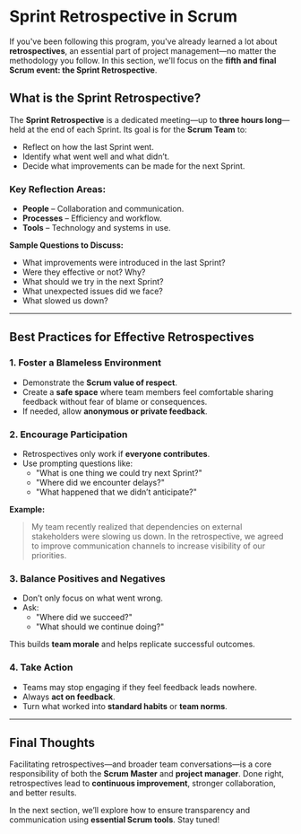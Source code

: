 
# Sprint Retrospective in Scrum

If you've been following this program, you've already learned a lot about **retrospectives**, an essential part of project management—no matter the methodology you follow. In this section, we'll focus on the **fifth and final Scrum event: the Sprint Retrospective**.

## What is the Sprint Retrospective?

The **Sprint Retrospective** is a dedicated meeting—up to **three hours long**—held at the end of each Sprint. Its goal is for the **Scrum Team** to:

- Reflect on how the last Sprint went.
- Identify what went well and what didn’t.
- Decide what improvements can be made for the next Sprint.

### Key Reflection Areas:

- **People** – Collaboration and communication.
- **Processes** – Efficiency and workflow.
- **Tools** – Technology and systems in use.

**Sample Questions to Discuss:**
- What improvements were introduced in the last Sprint?
- Were they effective or not? Why?
- What should we try in the next Sprint?
- What unexpected issues did we face?
- What slowed us down?

---

## Best Practices for Effective Retrospectives

### 1. Foster a Blameless Environment
- Demonstrate the **Scrum value of respect**.
- Create a **safe space** where team members feel comfortable sharing feedback without fear of blame or consequences.
- If needed, allow **anonymous or private feedback**.

### 2. Encourage Participation
- Retrospectives only work if **everyone contributes**.
- Use prompting questions like:
  - "What is one thing we could try next Sprint?"
  - "Where did we encounter delays?"
  - "What happened that we didn’t anticipate?"

**Example:**  
> My team recently realized that dependencies on external stakeholders were slowing us down. In the retrospective, we agreed to improve communication channels to increase visibility of our priorities.

### 3. Balance Positives and Negatives
- Don’t only focus on what went wrong.
- Ask:  
  - "Where did we succeed?"
  - "What should we continue doing?"

This builds **team morale** and helps replicate successful outcomes.

### 4. Take Action
- Teams may stop engaging if they feel feedback leads nowhere.
- Always **act on feedback**.
- Turn what worked into **standard habits** or **team norms**.

---

## Final Thoughts

Facilitating retrospectives—and broader team conversations—is a core responsibility of both the **Scrum Master** and **project manager**. Done right, retrospectives lead to **continuous improvement**, stronger collaboration, and better results.

In the next section, we’ll explore how to ensure transparency and communication using **essential Scrum tools**. Stay tuned!
